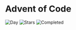 # Advent of Code

![Day](https://img.shields.io/badge/day%20📅-24-blue) ![Stars](https://img.shields.io/badge/stars%20⭐-39-yellow) ![Completed](https://img.shields.io/badge/days%20completed-19-red)
